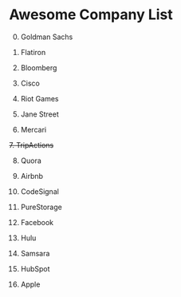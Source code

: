 # Awesome Company List

0. Goldman Sachs

1. Flatiron

2. Bloomberg

3. Cisco

4. Riot Games

5. Jane Street

6. Mercari

~~7. TripActions~~

8. Quora

9. Airbnb

10. CodeSignal

11. PureStorage

12. Facebook

13. Hulu

14. Samsara

15. HubSpot

16. Apple
